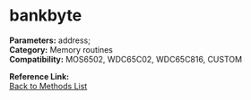# bankbyte

**Parameters:** address;  
**Category:** Memory routines  
**Compatibility:** MOS6502, WDC65C02, WDC65C816, CUSTOM  

**Reference Link:**  
[Back to Methods List](../../SUMMARY.md)

